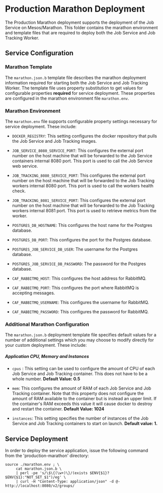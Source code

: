 # Production Marathon Deployment

The Production Marathon deployment supports the deployment of the Job Service on Mesos/Marathon. This folder contains the marathon environment and template files that are required to deploy both the Job Service and Job Tracking Worker.

## Service Configuration

### Marathon Template
The `marathon.json.b` template file describes the marathon deployment information required for starting both the Job Service and Job Tracking Worker. The template file uses property substitution to get values for configurable properties **required** for service deployment. These properties are configured in the marathon environment file `marathon.env`.

### Marathon Environment
The `marathon.env` file supports configurable property settings necessary for service deployment. These include:

- `DOCKER_REGISTRY`: This setting configures the docker repository that pulls the Job Service and Job Tracking images.

- `JOB_SERVICE_8080_SERVICE_PORT`: This configures the external port number on the host machine that will be forwarded to the Job Service containers internal 8080 port. This port is used to call the Job Service web service. 

- `JOB_TRACKING_8080_SERVICE_PORT`: This configures the external port number on the host machine that will be forwarded to the Job Tracking workers internal 8080 port. This port is used to call the workers health check.

- `JOB_TRACKING_8081_SERVICE_PORT`: This configures the external port number on the host machine that will be forwarded to the Job Tracking workers internal 8081 port. This port is used to retrieve metrics from the worker.

- `POSTGRES_DB_HOSTNAME`: This configures the host name for the Postgres database.

- `POSTGRES_DB_PORT`: This configures the port for the Postgres database.

- `POSTGRES_JOB_SERVICE_DB_USER`: The username for the Postgres database.

- `POSTGRES_JOB_SERVICE_DB_PASSWORD`: The password for the Postgres database.

- `CAF_RABBITMQ_HOST`: This configures the host address for RabbitMQ.

- `CAF_RABBITMQ_PORT`: This configures the port where RabbitMQ is accepting messages.

- `CAF_RABBITMQ_USERNAME`: This configures the username for RabbitMQ.

- `CAF_RABBITMQ_PASSWORD`: This configures the password for RabbitMQ.


### Additional Marathon Configuration
The `marathon.json.b` deployment template file specifies default values for a number of additional settings which you may choose to modify directly for your custom deployment. These include:

##### Application CPU, Memory and Instances

- `cpus` : This setting can be used to configure the amount of CPU of each Job Service and Job Tracking container. This does not have to be a whole number. **Default Value: 0.5**


- `mem`: This configures the amount of RAM of each Job Service and Job Tracking container. Note that this property does not configure the amount of RAM available to the container but is instead an upper limit. If the container's RAM exceeds this value it will cause docker to destroy and restart the container. **Default Value: 1024**

- `instances`: This setting specifies the number of instances of the Job Service and Job Tracking containers to start on launch. **Default value: 1.**


## Service Deployment
In order to deploy the service application, issue the following command from the 'production-marathon' directory:

	source ./marathon.env ; \
	     cat marathon.json.b \
	     | perl -pe 's/\$\{(\w+)\}/(exists $ENV{$1}?$ENV{$1}:"NOT_SET_$1")/eg' \
	     | curl -H "Content-Type: application/json" -d @- http://localhost:8080/v2/groups/
